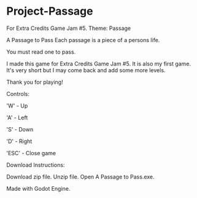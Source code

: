 # Project-Passage
For Extra Credits Game Jam #5. Theme: Passage

A Passage to Pass
Each passage is a piece of a persons life.

You must read one to pass.



I made this game for Extra Credits Game Jam #5. It is also my first game. It's very short but I may come back and add some more levels.

Thank you for playing!

Controls:

'W' - Up

'A' - Left

'S' - Down

'D' - Right

'ESC' - Close game


Download Instructions:

Download zip file.
Unzip file.
Open A Passage to Pass.exe.



Made with Godot Engine.
